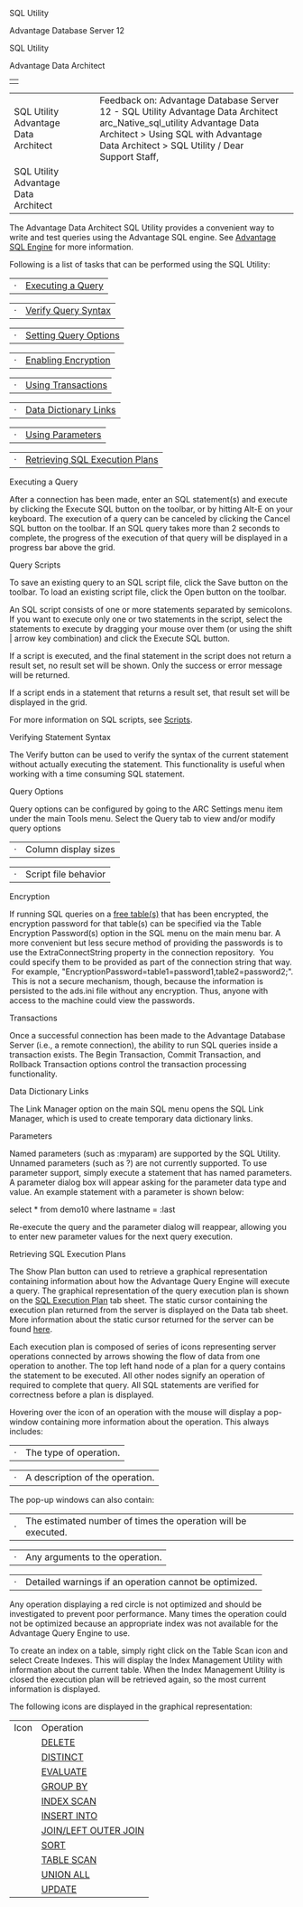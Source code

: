 SQL Utility




Advantage Database Server 12  

SQL Utility

Advantage Data Architect

|  |
| --- |
|  |

|  |  |  |  |  |
| --- | --- | --- | --- | --- |
| SQL Utility  Advantage Data Architect |  |  | Feedback on: Advantage Database Server 12 - SQL Utility Advantage Data Architect arc\_Native\_sql\_utility Advantage Data Architect > Using SQL with Advantage Data Architect > SQL Utility / Dear Support Staff, |  |
| SQL Utility  Advantage Data Architect |  |  |  |  |

The Advantage Data Architect SQL Utility provides a convenient way to write and test queries using the Advantage SQL engine. See [Advantage SQL Engine](master_advantage_sql_engine.htm) for more information.

Following is a list of tasks that can be performed using the SQL Utility:

|  |  |
| --- | --- |
| · | [Executing a Query](arc_native_sql_utility.htm#executing_query) |

|  |  |
| --- | --- |
| · | [Verify Query Syntax](arc_native_sql_utility.htm#verifyingstatesyntax) |

|  |  |
| --- | --- |
| · | [Setting Query Options](arc_native_sql_utility.htm#queryoptions) |

|  |  |
| --- | --- |
| · | [Enabling Encryption](arc_native_sql_utility.htm#encryption) |

|  |  |
| --- | --- |
| · | [Using Transactions](arc_native_sql_utility.htm#transactions) |

|  |  |
| --- | --- |
| · | [Data Dictionary Links](arc_native_sql_utility.htm#data_dictionary_links) |

|  |  |
| --- | --- |
| · | [Using Parameters](arc_native_sql_utility.htm#parameters) |

|  |  |
| --- | --- |
| · | [Retrieving SQL Execution Plans](arc_native_sql_utility.htm#retrieving_sql_execution_plans) |

Executing a Query

After a connection has been made, enter an SQL statement(s) and execute by clicking the Execute SQL button on the toolbar, or by hitting Alt-E on your keyboard. The execution of a query can be canceled by clicking the Cancel SQL button on the toolbar. If an SQL query takes more than 2 seconds to complete, the progress of the execution of that query will be displayed in a progress bar above the grid.

Query Scripts

To save an existing query to an SQL script file, click the Save button on the toolbar. To load an existing script file, click the Open button on the toolbar.

An SQL script consists of one or more statements separated by semicolons. If you want to execute only one or two statements in the script, select the statements to execute by dragging your mouse over them (or using the shift | arrow key combination) and click the Execute SQL button.

If a script is executed, and the final statement in the script does not return a result set, no result set will be shown. Only the success or error message will be returned.

If a script ends in a statement that returns a result set, that result set will be displayed in the grid.

For more information on SQL scripts, see [Scripts](master_sql_script_overview.htm).

Verifying Statement Syntax

The Verify button can be used to verify the syntax of the current statement without actually executing the statement. This functionality is useful when working with a time consuming SQL statement.

Query Options

Query options can be configured by going to the ARC Settings menu item under the main Tools menu. Select the Query tab to view and/or modify query options

|  |  |
| --- | --- |
| · | Column display sizes |

|  |  |
| --- | --- |
| · | Script file behavior |

Encryption

If running SQL queries on a [free table(s)](javascript:hhpopuplink.TextPopup(popid_607755236X,FontFace,-1,-1,-1,-1)) that has been encrypted, the encryption password for that table(s) can be specified via the Table Encryption Password(s) option in the SQL menu on the main menu bar. A more convenient but less secure method of providing the passwords is to use the ExtraConnectString property in the connection repository.  You could specify them to be provided as part of the connection string that way.  For example, "EncryptionPassword=table1=password1,table2=password2;".  This is not a secure mechanism, though, because the information is persisted to the ads.ini file without any encryption. Thus, anyone with access to the machine could view the passwords.

Transactions

Once a successful connection has been made to the Advantage Database Server (i.e., a remote connection), the ability to run SQL queries inside a transaction exists. The Begin Transaction, Commit Transaction, and Rollback Transaction options control the transaction processing functionality.

Data Dictionary Links

The Link Manager option on the main SQL menu opens the SQL Link Manager, which is used to create temporary data dictionary links.

Parameters

Named parameters (such as :myparam) are supported by the SQL Utility. Unnamed parameters (such as ?) are not currently supported. To use parameter support, simply execute a statement that has named parameters. A parameter dialog box will appear asking for the parameter data type and value. An example statement with a parameter is shown below:

select \* from demo10 where lastname = :last

Re-execute the query and the parameter dialog will reappear, allowing you to enter new parameter values for the next query execution.

Retrieving SQL Execution Plans

The Show Plan button can used to retrieve a graphical representation containing information about how the Advantage Query Engine will execute a query. The graphical representation of the query execution plan is shown on the [SQL Execution Plan](master_sql_execution_plan.htm) tab sheet. The static cursor containing the execution plan returned from the server is displayed on the Data tab sheet. More information about the static cursor returned for the server can be found [here](master_sql_execution_plan.htm).

Each execution plan is composed of series of icons representing server operations connected by arrows showing the flow of data from one operation to another. The top left hand node of a plan for a query contains the statement to be executed. All other nodes signify an operation of required to complete that query. All SQL statements are verified for correctness before a plan is displayed.

Hovering over the icon of an operation with the mouse will display a pop-window containing more information about the operation. This always includes:

|  |  |
| --- | --- |
| · | The type of operation. |

|  |  |
| --- | --- |
| · | A description of the operation. |

The pop-up windows can also contain:

|  |  |
| --- | --- |
| · | The estimated number of times the operation will be executed. |

|  |  |
| --- | --- |
| · | Any arguments to the operation. |

|  |  |
| --- | --- |
| · | Detailed warnings if an operation cannot be optimized. |

Any operation displaying a red circle is not optimized and should be investigated to prevent poor performance. Many times the operation could not be optimized because an appropriate index was not available for the Advantage Query Engine to use.

To create an index on a table, simply right click on the Table Scan icon and select Create Indexes. This will display the Index Management Utility with information about the current table. When the Index Management Utility is closed the execution plan will be retrieved again, so the most current information is displayed.

The following icons are displayed in the graphical representation:

|  |  |
| --- | --- |
| Icon | Operation |
|  | [DELETE](master_delete_sql_execution_plan.htm) |
|  | [DISTINCT](master_distinct.htm) |
|  | [EVALUATE](master_evaluate.htm) |
|  | [GROUP BY](master_group_by.htm) |
|  | [INDEX SCAN](master_index_scan.htm) |
|  | [INSERT INTO](master_insert_into.htm) |
|  | [JOIN/LEFT OUTER JOIN](master_join_left_outer_join.htm) |
|  | [SORT](master_sort.htm) |
|  | [TABLE SCAN](master_table_scan.htm) |
|  | [UNION ALL](master_union_all.htm) |
|  | [UPDATE](master_update_sql_execution_plan.htm) |